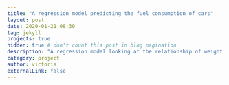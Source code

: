 ```yaml
---
title: "A regression model predicting the fuel consumption of cars"
layout: post
date: 2020-01-21 08:30
tag: jekyll
projects: true
hidden: true # don't count this post in blog pagination
description: "A regression model looking at the relationship of weight and the fuel consumption of cars"
category: project
author: victoria
externalLink: false
---
```


<object data="{{ site.url }}/assets/scf_analysis.html" width="600" height="1000"></object>
